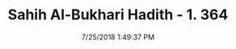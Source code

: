 ---
title        : "Sahih Al-Bukhari Hadith - 1. 364"
date         : 7/25/2018 1:49:37 PM
draft        : false
type         : "hadith"
layout       : "hadith"
BookCode     : "SHB"
VolumeNumber : "1"
HadithNumber : "364"
categories  :  ["Prayer-Covering the private parts"]
tags  :  ["Abu Huraira"]
---